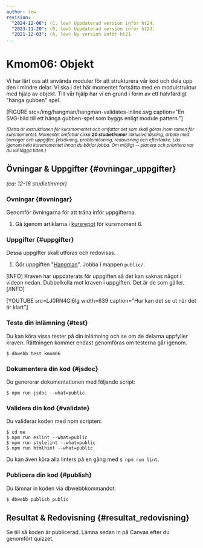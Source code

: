 ```yaml
---
author: lew
revision:
  "2024-12-06": (C, lew) Uppdaterad version inför ht24.
  "2023-11-20": (B, lew) Uppdaterad version inför ht23.
  "2021-12-03": (A, lew) Ny version inför ht21.
...
```


# Kmom06: Objekt


<!-- [WARNING]
Kursmomentet är under uppdatering och är klart när den här gula rutan är borta.
[/WARNING] -->

Vi har lärt oss att använda moduler för att strukturera vår kod och dela upp den i mindre delar. Vi ska i det här momentet fortsätta med en modulstruktur med hjälp av objekt. Till vår hjälp har vi en grund i form av ett halvfärdigt "hänga gubben" spel.

<!--more-->

[FIGURE src=/img/hangman/hangman-validates-inline.svg caption="En SVG-bild till ett hänga gubben-spel som byggs enligt module pattern."]

<small><i>(Detta är instruktionen för kursmomentet och omfattar det som skall göras inom ramen för kursmomentet. Momentet omfattar cirka **20 studietimmar** inklusive läsning, arbete med övningar och uppgifter, felsökning, problemlösning, redovisning och eftertanke. Läs igenom hela kursmomentet innan du börjar jobba. Om möjligt -- planera och prioritera var du vill lägga tiden.)</i></small>

<!-- ## Läsanvisningar {#lasanvisningar}

_(ca: 4-6 studietimmar)_ -->

<!--
Läs följande.

1. Läs i boken [Learning JavaScript Design Patterns](http://addyosmani.com/resources/essentialjsdesignpatterns/book/) för att ta reda på vad ett module pattern är.
    * [Introduction](http://addyosmani.com/resources/essentialjsdesignpatterns/book/#introduction)
    * [What is a Pattern?](http://addyosmani.com/resources/essentialjsdesignpatterns/book/#whatisapattern)
    * [The Module Pattern](http://addyosmani.com/resources/essentialjsdesignpatterns/book/#modulepatternjavascript)
 -->


## Övningar & Uppgifter {#ovningar_uppgifter}

_(ca: 12-16 studietimmar)_

### Övningar {#ovningar}

Genomför övningarna för att träna inför uppgifterna.

1. Gå igenom artiklarna i [kursrepot](https://github.com/dbwebb-se/js-v2/tree/master/components/06) för kursmoment 6.

### Uppgifter {#uppgifter}

Dessa uppgifter skall utföras och redovisas.

1. Gör uppgiften "[Hangman](https://github.com/dbwebb-se/js-v2/blob/master/components/06/assignment-1.md)". Jobba i mappen `public/`.

[INFO]
Kraven har uppdaterats för uppgiften så det kan saknas något i videon nedan. Dubbelkolla mot kraven i uppgiften. Det är de som gäller.
[/INFO]

[YOUTUBE src=LJ0RN4Gl6Ig width=639 caption="Hur kan det se ut när det är klart"]

### Testa din inlämning {#test}

Du kan köra vissa tester på din inlämning och se om de delarna uppfyller kraven. Rättningen kommer endast genomföras om testerna går igenom.

```console
$ dbwebb test kmom06
```

### Dokumentera din kod {#jsdoc}

Du genererar dokumentationen med följande script:

```console
$ npm run jsdoc --what=public
```


### Validera din kod {#validate}

Du validerar koden med npm scripten:

```console
$ cd me
$ npm run eslint --what=public
$ npm run stylelint --what=public
$ npm run htmlhint --what=public
```

Du kan även köra alla linters på en gång med `$ npm run lint`.


### Publicera din kod {#publish}

Du lämnar in koden via dbwebbkommandot:

```console
$ dbwebb publish public
```

## Resultat & Redovisning {#resultat_redovisning}

Se till så koden är publicerad. Lämna sedan in på Canvas efter du genomfört quizzet.
